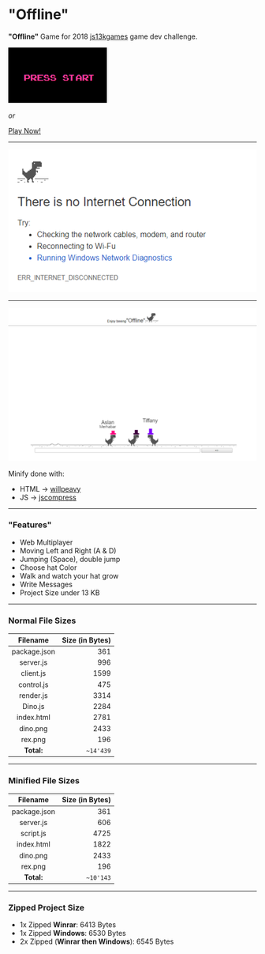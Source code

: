 # "Offline"
**"Offline"** Game for 2018 [js13kgames](http://js13kgames.com) game dev challenge.

[<img src="files/img/start.gif" width="200">](http://offline.elnath.uberspace.de)

*or*

[Play Now!](http://offline.elnath.uberspace.de)

***

![Offline Google Page](files/img/noConnection.png)

***

![The game](files/img/game.png)

Minify done with:
* HTML -> [willpeavy](https://www.willpeavy.com/minifier/)
* JS -> [jscompress](https://jscompress.com/)

***

### "Features"
* Web Multiplayer
* Moving Left and Right (A & D)
* Jumping (Space), double jump
* Choose hat Color
* Walk and watch your hat grow
* Write Messages
* Project Size under 13 KB

***

### Normal File Sizes

| Filename           | Size (in Bytes) |
|:------------------:| ---------------:|
| package.json	     | 361	           |
| server.js 	     | 996	           |
| client.js	         | 1599  	       |
| control.js	     | 475 	           |
| render.js 	     | 3314 	       |
| Dino.js     	     | 2284	           |
| index.html         | 2781 	       |
| dino.png    	     | 2433	           |
| rex.png    	     | 196	           |
| **Total:** 	     | `~14'439` 	   |

***

### Minified File Sizes

| Filename           | Size (in Bytes) |
|:------------------:| ---------------:|
| package.json	     | 361	           |
| server.js 	     | 606	           |
| script.js     	 | 4725	           |
| index.html         | 1822 	       |
| dino.png    	     | 2433	           |
| rex.png    	     | 196	           |
| **Total:** 	     | `~10'143` 	   |

***

### Zipped Project Size
* 1x Zipped **Winrar**: 6413 Bytes
* 1x Zipped **Windows**: 6530 Bytes
* 2x Zipped (**Winrar then Windows**): 6545 Bytes

